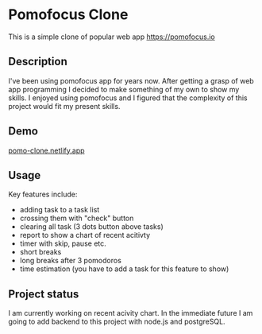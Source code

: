 ﻿
# Pomofocus Clone

This is a simple clone of popular web app https://pomofocus.io 

## Description

I've been using pomofocus app for years now. After getting a grasp of web app programming I decided to make something of my own to show my skills. I enjoyed using pomofocus and I figured that the complexity of this project would fit my present skills.

## Demo

[pomo-clone.netlify.app](www.pomo-clone.netlify.app)

## Usage

Key features include: 
- adding task to a task list
- crossing them with "check" button
- clearing all task (3 dots button above tasks)
- report to show a chart of recent acitivty
- timer with skip, pause etc.
- short breaks
- long breaks after 3 pomodoros 
- time estimation (you have to add a task for this feature to show)


## Project status

I am currently working on recent acivity chart. In the immediate future I am going to add backend to this project with node.js and postgreSQL.
